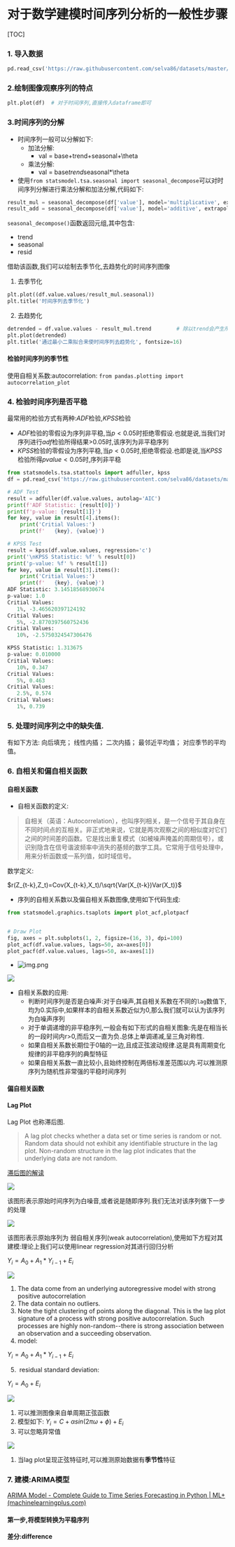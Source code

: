 # 对于数学建模时间序列分析的一般性步骤

[TOC]


### 1. 导入数据
```python
pd.read_csv('https://raw.githubusercontent.com/selva86/datasets/master/sunspotarea.csv',parse_dates=['date'],index_col='date')
```

### 2.绘制图像观察序列的特点
```python
plt.plot(df)  # 对于时间序列,直接传入dataframe即可
```

### 3.时间序列的分解
+ 时间序列一般可以分解如下:
  + 加法分解:
    + val = base+trend+seasonal+\theta
  + 乘法分解:
    + val = base*trend*seasonal*\theta
+ 使用`from statsmodel.tsa.seasonal import seasonal_decompose`可以对时间序列分解进行乘法分解和加法分解,代码如下:
```python
result_mul = seasonal_decompose(df['value'], model='multiplicative', extrapolate_trend='freq')  #乘法分解
result_add = seasonal_decompose(df['value'], model='additive', extrapolate_trend='freq')
```
`seasonal_decompose()`函数返回元组,其中包含:
+   trend
+ seasonal
+ resid

借助该函数,我们可以绘制去季节化,去趋势化的时间序列图像
1. 去季节化
```python
plt.plot((df.value.values/result_mul.seasonal))
plt.title('时间序列去季节化')
```
2. 去趋势化
```python
detrended = df.value.values - result_mul.trend        # 除以trend会产生所有的年份的销售额期望值均相同的效果
plt.plot(detrended)
plt.title('通过最小二乘拟合来使时间序列去趋势化', fontsize=16)
```

#### 检验时间序列的季节性
使用自相关系数:autocorrelation:
`from pandas.plotting import autocorrelation_plot`

### 4. 检验时间序列是否平稳
最常用的检验方式有两种:$ADF$检验,$KPSS$检验
+ $ADF$检验的零假设为序列非平稳,当$p<0.05$时拒绝零假设.也就是说,当我们对序列进行$adf$检验所得结果>0.05时,该序列为非平稳序列
+ $KPSS$检验的零假设为序列平稳,当$p<0.05$时,拒绝零假设.也即是说,当$KPSS$检验所得$p value<0.05$时,序列非平稳
```python
from statsmodels.tsa.stattools import adfuller, kpss
df = pd.read_csv('https://raw.githubusercontent.com/selva86/datasets/master/a10.csv', parse_dates=['date'])

# ADF Test
result = adfuller(df.value.values, autolag='AIC')
print(f'ADF Statistic: {result[0]}')
print(f'p-value: {result[1]}')
for key, value in result[4].items():
    print('Critial Values:')
    print(f'   {key}, {value}')

# KPSS Test
result = kpss(df.value.values, regression='c')
print('\nKPSS Statistic: %f' % result[0])
print('p-value: %f' % result[1])
for key, value in result[3].items():
    print('Critial Values:')
    print(f'   {key}, {value}')
ADF Statistic: 3.14518568930674
p-value: 1.0
Critial Values:
   1%, -3.465620397124192
Critial Values:
   5%, -2.8770397560752436
Critial Values:
   10%, -2.5750324547306476

KPSS Statistic: 1.313675
p-value: 0.010000
Critial Values:
   10%, 0.347
Critial Values:
   5%, 0.463
Critial Values:
   2.5%, 0.574
Critial Values:
   1%, 0.739
```




### 5. 处理时间序列之中的缺失值.
有如下方法:
向后填充；
线性内插；
二次内插；
最邻近平均值；
对应季节的平均值。

### 6. 自相关和偏自相关函数

#### 自相关函数

+ 自相关函数的定义:
> 自相关（英语：Autocorrelation），也叫序列相关，是一个信号于其自身在不同时间点的互相关。非正式地来说，它就是两次观察之间的相似度对它们之间的时间差的函数。它是找出重复模式（如被噪声掩盖的周期信号），或识别隐含在信号谐波频率中消失的基频的数学工具。它常用于信号处理中，用来分析函数或一系列值，如时域信号。

数学定义:

$r(Z_{t-k},Z_t)=Cov(X_{t-k},X_t)/\sqrt{Var(X_{t-k})Var(X_t)}$

+ 序列的自相关系数以及偏自相关系数图像,使用如下代码生成:

```python
from statsmodel.graphics.tsaplots import plot_acf,plotpacf


# Draw Plot
fig, axes = plt.subplots(1, 2, figsize=(16, 3), dpi=100)
plot_acf(df.value.values, lags=50, ax=axes[0])
plot_pacf(df.value.values, lags=50, ax=axes[1])
```


+ ![img.png](自相关系数_偏自相关系数.png)

<img src='自相关系数.png'>





+ 自相关系数的应用:
    + 判断时间序列是否是白噪声:对于白噪声,其自相关系数在不同的`lag`数值下,均为0.实际中,如果样本的自相关系数近似为0,那么我们就可以认为该序列为白噪声序列
    + 对于单调递增的非平稳序列,一般会有如下形式的自相关图象:先是在相当长的一段时间内r>0,而后又一直为负.总体上单调递减,呈三角对称性.
    + 如果自相关系数长期位于0轴的一边,且成正弦波动规律.这是具有周期变化规律的非平稳序列的典型特征
    + 如果自相关系数一直比较小,且始终控制在两倍标准差范围以内.可以推测原序列为随机性非常强的平稳时间序列

#### 偏自相关函数



#### Lag Plot

Lag Plot 也称滞后图.

> A lag plot checks whether a data set or time series is random or not. Random data should not exhibit any identifiable structure in the lag plot. Non-random structure in the lag plot indicates that the underlying data are not random.

[滞后图的解读](https://www.itl.nist.gov/div898/handbook/eda/section3/lagplot.htm)

<img src='https://www.itl.nist.gov/div898/handbook/eda/gif/lagplot1.gif'>

该图形表示原始时间序列为白噪音,或者说是随即序列.我们无法对该序列做下一步的处理

<img src='https://www.itl.nist.gov/div898/handbook/eda/gif/lagplot2.gif'>

该图形表示原始序列为 弱自相关序列(weak autocorrelation),使用如下方程对其建模:理论上我们可以使用linear regression对其进行回归分析

$Y_i = A_0+A_1*Y_{i-1}+E_i$

<img src='https://www.itl.nist.gov/div898/handbook/eda/gif/lagplot3.gif'>

1. The data come from an underlying autoregressive model with strong positive autocorrelation
2. The data contain no outliers.
3.  Note the tight clustering of points along the diagonal. This is the lag plot signature of a process with strong positive autocorrelation. Such processes are highly non-random--there is strong association between an observation and a succeeding observation.
4. model:

$\begin{equation}{Y_i = A_0+A_1*Y_{i-1}+E_i}\end{equation}$

5. ​	residual standard deviation:

$Y_i = A_0+E_i$

<img src='https://www.itl.nist.gov/div898/handbook/eda/gif/lagplot4.gif'>

1. 可以推测图像来自单周期正弦函数
2. 模型如下: $Y_i = C+\alpha sin(2\pi \omega+\phi)+E_i$
3. 可以忽略异常值

<img src='https://www.statisticshowto.com/wp-content/uploads/2016/11/seasons-lp.png'>

1. 当lag plot呈现正弦特征时,可以推测原始数据有**季节性**特征



### 7. 建模:ARIMA模型

[ARIMA Model - Complete Guide to Time Series Forecasting in Python | ML+ (machinelearningplus.com)](https://www.machinelearningplus.com/time-series/arima-model-time-series-forecasting-python/)

#### 第一步,将模型转换为平稳序列

**差分:difference**





















